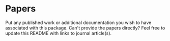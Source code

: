 # Papers

Put any published work or additional documentation you wish to have associated with this package. Can't provide the papers directly? Feel free to update this README with links to journal article(s).
